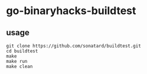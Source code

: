 # go-binaryhacks-buildtest


## usage

```
git clone https://github.com/sonatard/buildtest.git
cd buildtest
make
make run
make clean
```
